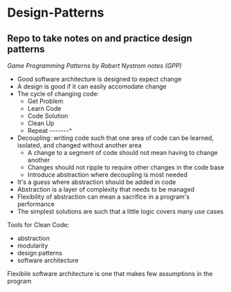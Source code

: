 # Design-Patterns
Repo to take notes on and practice design patterns
---
*Game Programming Patterns by Robert Nystrom notes (GPP)*
- Good software architecture is designed to expect change
- A design is good if it can easily accomodate change
- The cycle of changing code: 
  - Get Problem
  - Learn Code
  - Code Solution
  - Clean Up
  - Repeat -------^
- Decoupling: writing code such that one area of code can be learned, isolated, and changed without another area
  - A change to a segment of code should not mean having to change another
  - Changes should not ripple to require other changes in the code base
  - Introduce abstraction where decoupling is most needed
- It's a guess where abstraction should be added in code
- Abstraction is a layer of complexity that needs to be managed
- Flexibility of abstraction can mean a sacrifice in a program's performance
- The simplest solutions are such that a little logic covers many use cases

Tools for Clean Code:
- abstraction
- modularity
- design patterns
- software architecture

Flexibile software architecture is one that makes few assumptions in the program
